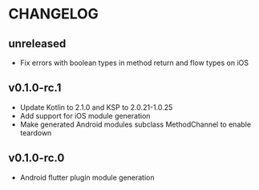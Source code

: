 # CHANGELOG

## unreleased

- Fix errors with boolean types in method return and flow types on iOS

## v0.1.0-rc.1

- Update Kotlin to 2.1.0 and KSP to 2.0.21-1.0.25
- Add support for iOS module generation
- Make generated Android modules subclass MethodChannel to enable teardown

## v0.1.0-rc.0

- Android flutter plugin module generation
